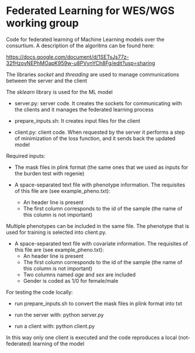 # Federated Learning for WES/WGS working group

Code for federated learning of Machine Learning models over the consurtium. A description of the algoritms can be found here:

https://docs.google.com/document/d/1SETsJs77z-32fHzovNEPhMOapK959w-u8PVynYCh8Fg/edit?usp=sharing

The libraries *socket* and *threading* are used to manage communications between the server and the client

The *sklearn* library is used for the ML model


* server.py: server code. It creates the sockets for communicating with the clients and it manages the federated learning process

* prepare_inputs.sh: It creates input files for the client

* client.py: client code. When requested by the server it performs a step of minimization of the loss function, and it sends back the updated model

Required inputs:

* The mask files in plink format (the same ones that we used as inputs for the burden test with regenie)

* A space-separated text file with phenotype information. The requisites of this file are (see example_pheno.txt):
  * An header line is present
  * The first column corresponds to the id of the sample (the name of this column is not important)

Multiple phenotypes can be included in the same file. The phenotype that is used for training is selected into client.py. 

* A space-separated text file with covariate information. The requisites of this file are (see example_pheno.txt):
  * An header line is present
  * The first column corresponds to the id of the sample (the name of this column is not important)
  * Two columns named *age* and *sex* are included
  * Gender is coded as 1/0 for female/male

For testing the code locally:

* run prepare_inputs.sh to convert the mask files in plink format into txt

* run the server with: python server.py

* run a client with: python client.py

In this way only one client is executed and the code reproduces a local (not-federated) learning of the model
